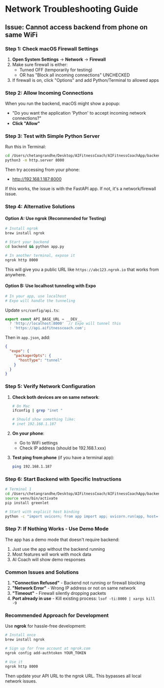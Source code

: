 # Network Troubleshooting Guide

## Issue: Cannot access backend from phone on same WiFi

### Step 1: Check macOS Firewall Settings

1. **Open System Settings** → **Network** → **Firewall**
2. Make sure firewall is either:
   - Turned OFF (temporarily for testing)
   - OR has "Block all incoming connections" UNCHECKED
3. If firewall is on, click "Options" and add Python/Terminal to allowed apps

### Step 2: Allow Incoming Connections

When you run the backend, macOS might show a popup:
- "Do you want the application 'Python' to accept incoming network connections?"
- **Click "Allow"**

### Step 3: Test with Simple Python Server

Run this in Terminal:
```bash
cd /Users/chetangrandhe/Desktop/AIFitnessCoach/AIFitnessCoachApp/backend
python3 -m http.server 8000
```

Then try accessing from your phone:
- http://192.168.1.187:8000

If this works, the issue is with the FastAPI app. If not, it's a network/firewall issue.

### Step 4: Alternative Solutions

#### Option A: Use ngrok (Recommended for Testing)
```bash
# Install ngrok
brew install ngrok

# Start your backend
cd backend && python app.py

# In another terminal, expose it
ngrok http 8000
```

This will give you a public URL like `https://abc123.ngrok.io` that works from anywhere.

#### Option B: Use localhost tunneling with Expo
```bash
# In your app, use localhost
# Expo will handle the tunneling
```

Update `src/config/api.ts`:
```typescript
export const API_BASE_URL = __DEV__ 
  ? 'http://localhost:8000'  // Expo will tunnel this
  : 'https://api.aifitnesscoach.com';
```

Then in `app.json`, add:
```json
{
  "expo": {
    "packagerOpts": {
      "hostType": "tunnel"
    }
  }
}
```

### Step 5: Verify Network Configuration

1. **Check both devices are on same network**:
   ```bash
   # On Mac
   ifconfig | grep "inet "
   
   # Should show something like:
   # inet 192.168.1.187
   ```

2. **On your phone**:
   - Go to WiFi settings
   - Check IP address (should be 192.168.1.xxx)

3. **Test ping from phone** (if you have a terminal app):
   ```bash
   ping 192.168.1.187
   ```

### Step 6: Start Backend with Specific Instructions

```bash
# Terminal 1
cd /Users/chetangrandhe/Desktop/AIFitnessCoach/AIFitnessCoachApp/backend
source venv/bin/activate
pip install greenlet

# Start with explicit host binding
python -c "import uvicorn; from app import app; uvicorn.run(app, host='0.0.0.0', port=8000)"
```

### Step 7: If Nothing Works - Use Demo Mode

The app has a demo mode that doesn't require backend:
1. Just use the app without the backend running
2. Most features will work with mock data
3. AI Coach will show demo responses

### Common Issues and Solutions

1. **"Connection Refused"** - Backend not running or firewall blocking
2. **"Network Error"** - Wrong IP address or not on same network  
3. **"Timeout"** - Firewall silently dropping packets
4. **Port already in use** - Kill existing process: `lsof -ti:8000 | xargs kill -9`

### Recommended Approach for Development

Use **ngrok** for hassle-free development:
```bash
# Install once
brew install ngrok

# Sign up for free account at ngrok.com
ngrok config add-authtoken YOUR_TOKEN

# Use it
ngrok http 8000
```

Then update your API URL to the ngrok URL. This bypasses all local network issues.